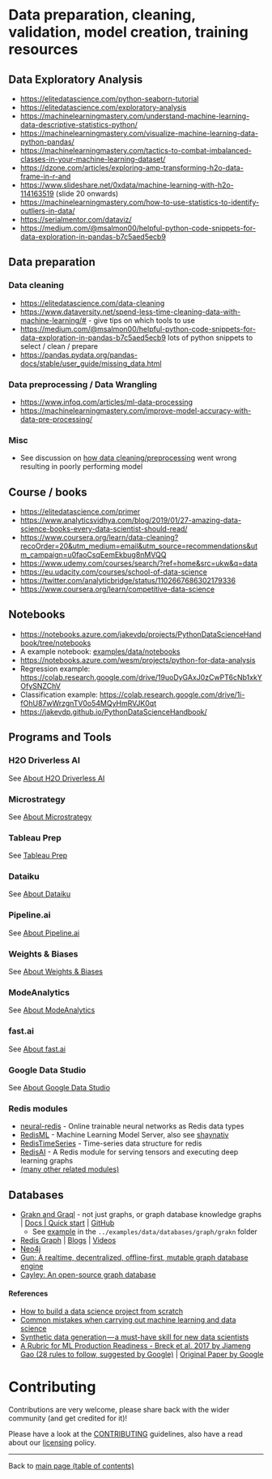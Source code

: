 # Data preparation, cleaning, validation, model creation, training resources

## Data Exploratory Analysis

- https://elitedatascience.com/python-seaborn-tutorial
- https://elitedatascience.com/exploratory-analysis
- https://machinelearningmastery.com/understand-machine-learning-data-descriptive-statistics-python/
- https://machinelearningmastery.com/visualize-machine-learning-data-python-pandas/
- https://machinelearningmastery.com/tactics-to-combat-imbalanced-classes-in-your-machine-learning-dataset/
- https://dzone.com/articles/exploring-amp-transforming-h2o-data-frame-in-r-and
- https://www.slideshare.net/0xdata/machine-learning-with-h2o-114163519 (slide 20 onwards)
- https://machinelearningmastery.com/how-to-use-statistics-to-identify-outliers-in-data/  
- https://serialmentor.com/dataviz/
- https://medium.com/@msalmon00/helpful-python-code-snippets-for-data-exploration-in-pandas-b7c5aed5ecb9 

## Data preparation

### Data cleaning

- https://elitedatascience.com/data-cleaning
- https://www.dataversity.net/spend-less-time-cleaning-data-with-machine-learning/# - give tips on which tools to use
- https://medium.com/@msalmon00/helpful-python-code-snippets-for-data-exploration-in-pandas-b7c5aed5ecb9 lots of python snippets to select / clean / prepare
- https://pandas.pydata.org/pandas-docs/stable/user_guide/missing_data.html

### Data preprocessing / Data Wrangling

- https://www.infoq.com/articles/ml-data-processing
- https://machinelearningmastery.com/improve-model-accuracy-with-data-pre-processing/

### Misc

- See discussion on [how data cleaning/preprocessing](https://www.meetup.com/Kaggle-Days-Meetup-London/events/258570474/comments/500079284/?read=1&_xtd=gatlbWFpbF9jbGlja9oAJDczM2Q5MDExLWYyZTctNDliNy1hZTgzLTk5NjFlMGViOGQ4Mw&itemTypeToken=COMMENT) went wrong resulting in poorly performing model

## Course / books

- https://elitedatascience.com/primer
- https://www.analyticsvidhya.com/blog/2019/01/27-amazing-data-science-books-every-data-scientist-should-read/
- https://www.coursera.org/learn/data-cleaning?recoOrder=20&utm_medium=email&utm_source=recommendations&utm_campaign=u0faoCsqEemEkbug8nMVQQ
- https://www.udemy.com/courses/search/?ref=home&src=ukw&q=data
- https://eu.udacity.com/courses/school-of-data-science
- https://twitter.com/analyticbridge/status/1102667686302179336
- https://www.coursera.org/learn/competitive-data-science

## Notebooks

- https://notebooks.azure.com/jakevdp/projects/PythonDataScienceHandbook/tree/notebooks
- A example notebook: [examples/data/notebooks](examples/data/notebooks/)
- https://notebooks.azure.com/wesm/projects/python-for-data-analysis
- Regression example: https://colab.research.google.com/drive/19uoDyGAxJ0zCwPT6cNb1xkYOfySNZChV
- Classification example: https://colab.research.google.com/drive/1i-fOhU87wWrzgnTV0o54MQyHmRVJK0qt
- https://jakevdp.github.io/PythonDataScienceHandbook/

## Programs and Tools

### H2O Driverless AI

See [About H2O Driverless AI](about-H2O-Driverless-AI.md)

### Microstrategy

See [About Microstrategy](about-Microstrategy.md)

### Tableau Prep

See [Tableau Prep](about-Tableau-Prep.md)

### Dataiku

See [About Dataiku](about-Dataiku.md)

### Pipeline.ai

See [About Pipeline.ai](about-Pipeline.ai.md)

### Weights & Biases

See [About Weights & Biases](about-Weights-and-Biases.md)

### ModeAnalytics

See [About ModeAnalytics](about-ModeAnalytics.md)

### fast.ai

See [About fast.ai](about-fast.ai.md)

### Google Data Studio

See [About Google Data Studio](about-Google-Data-Studio.md)

### Redis modules
- [neural-redis](https://github.com/antirez) - Online trainable neural networks as Redis data types
- [RedisML](https://github.com/RedisLabs) -  Machine Learning Model Server, also see [shaynativ](https://github.com/shaynativ)
- [RedisTimeSeries](https://github.com/danni-m) - Time-series data structure for redis
- [RedisAI](https://github.com/lantiga) - A Redis module for serving tensors and executing deep learning graphs
- [(many other related modules)](https://redis.io/modules)

## Databases
- [Grakn and Graql](http://grakn.ai/) - not just graphs, or graph database knowledge graphs | [Docs | Quick start](https://dev.grakn.ai/docs/general/quickstart) | [GitHub](https://github.com/graknlabs/grakn)
    + See [example](../examples/data/databases/graph/grakn/README.md) in the `../examples/data/databases/graph/grakn` folder
- [Redis Graph](https://oss.redislabs.com/redisgraph/) | [Blogs](https://blog.grakn.ai/?gi=d6874fc57ebb) | [Videos](https://www.youtube.com/channel/UCtZKw0RFof3x23KqGtW3yDA)
- [Neo4j](https://neo4j.com/)
- [Gun: A realtime, decentralized, offline-first, mutable graph database engine](https://github.com/amark/gun)
- [Cayley: An open-source graph database](https://github.com/cayleygraph/cayley)

#### References

- [How to build a data science project from scratch](https://www.kdnuggets.com/2018/12/build-data-science-project-from-scratch.html)
- [Common mistakes when carrying out machine learning and data science](https://www.kdnuggets.com/2018/12/common-mistakes-data-science.html)
- [Synthetic data generation — a must-have skill for new data scientists](https://towardsdatascience.com/synthetic-data-generation-a-must-have-skill-for-new-data-scientists-915896c0c1ae)
- [A Rubric for ML Production Readiness - Breck et al. 2017 by Jiameng Gao (28 rules to follow, suggested by Google)](https://docs.google.com/presentation/d/1-4gE9v1X7EP4rsBQlRtGA9IXDnBjlQPAqB3jlDBvUTU/edit#slide=id.p) | [Original Paper by Google](https://ai.google/research/pubs/pub46555)

# Contributing

Contributions are very welcome, please share back with the wider community (and get credited for it)!

Please have a look at the [CONTRIBUTING](CONTRIBUTING.md) guidelines, also have a read about our [licensing](LICENSE.md) policy.

---

Back to [main page (table of contents)](../README.md)